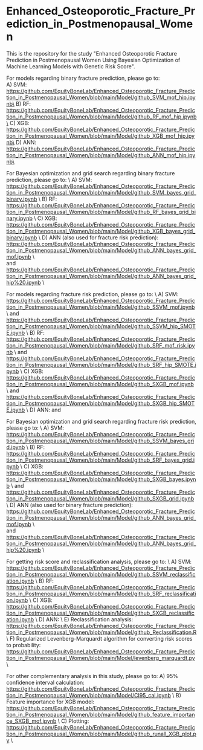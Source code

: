 # Enhanced_Osteoporotic_Fracture_Prediction_in_Postmenopausal_Women

This is the repository for the study "Enhanced Osteoporotic Fracture Prediction in Postmenopausal Women Using Bayesian Optimization of Machine Learning Models with Genetic Risk Score".

For models regarding binary fracture prediction, please go to:\
A) SVM: https://github.com/EquityBoneLab/Enhanced_Osteoporotic_Fracture_Prediction_in_Postmenopausal_Women/blob/main/Model/github_SVM_mof_hip.ipynb\ 
B) RF: https://github.com/EquityBoneLab/Enhanced_Osteoporotic_Fracture_Prediction_in_Postmenopausal_Women/blob/main/Model/github_RF_mof_hip.ipynb\
C) XGB: https://github.com/EquityBoneLab/Enhanced_Osteoporotic_Fracture_Prediction_in_Postmenopausal_Women/blob/main/Model/github_XGB_mof_hip.ipynb\
D) ANN: https://github.com/EquityBoneLab/Enhanced_Osteoporotic_Fracture_Prediction_in_Postmenopausal_Women/blob/main/Model/github_ANN_mof_hip.ipynb\

For Bayesian optimization and grid search regarding binary fracture prediction, please go to: \\
A) SVM: https://github.com/EquityBoneLab/Enhanced_Osteoporotic_Fracture_Prediction_in_Postmenopausal_Women/blob/main/Model/github_SVM_bayes_grid_binary.ipynb \\ 
B) RF: https://github.com/EquityBoneLab/Enhanced_Osteoporotic_Fracture_Prediction_in_Postmenopausal_Women/blob/main/Model/github_RF_bayes_grid_binary.ipynb \\
C) XGB: https://github.com/EquityBoneLab/Enhanced_Osteoporotic_Fracture_Prediction_in_Postmenopausal_Women/blob/main/Model/github_XGB_bayes_grid_binary.ipynb \\
D) ANN (also used for fracture risk prediction): https://github.com/EquityBoneLab/Enhanced_Osteoporotic_Fracture_Prediction_in_Postmenopausal_Women/blob/main/Model/github_ANN_bayes_grid_mof.ipynb \\  
       and https://github.com/EquityBoneLab/Enhanced_Osteoporotic_Fracture_Prediction_in_Postmenopausal_Women/blob/main/Model/github_ANN_bayes_grid_hip%20.ipynb \\ 

For models regarding fracture risk prediction, please go to: \\
A) SVM: https://github.com/EquityBoneLab/Enhanced_Osteoporotic_Fracture_Prediction_in_Postmenopausal_Women/blob/main/Model/github_SSVM_mof.ipynb \\ 
    and https://github.com/EquityBoneLab/Enhanced_Osteoporotic_Fracture_Prediction_in_Postmenopausal_Women/blob/main/Model/github_SSVM_hip_SMOTE.ipynb \\
B) RF: https://github.com/EquityBoneLab/Enhanced_Osteoporotic_Fracture_Prediction_in_Postmenopausal_Women/blob/main/Model/github_SRF_mof_risk.ipynb \\
    and https://github.com/EquityBoneLab/Enhanced_Osteoporotic_Fracture_Prediction_in_Postmenopausal_Women/blob/main/Model/github_SRF_hip_SMOTE.ipynb \\
C) XGB: https://github.com/EquityBoneLab/Enhanced_Osteoporotic_Fracture_Prediction_in_Postmenopausal_Women/blob/main/Model/github_SXGB_mof.ipynb \\
    and https://github.com/EquityBoneLab/Enhanced_Osteoporotic_Fracture_Prediction_in_Postmenopausal_Women/blob/main/Model/github_SXGB_hip_SMOTE.ipynb \\
D) ANN: 
    and 

For Bayesian optimization and grid search regarding fracture risk prediction, please go to: \\
A) SVM: https://github.com/EquityBoneLab/Enhanced_Osteoporotic_Fracture_Prediction_in_Postmenopausal_Women/blob/main/Model/github_SSVM_bayes_grid.ipynb \\
B) RF: https://github.com/EquityBoneLab/Enhanced_Osteoporotic_Fracture_Prediction_in_Postmenopausal_Women/blob/main/Model/github_SRF_bayes_grid.ipynb \\
C) XGB: https://github.com/EquityBoneLab/Enhanced_Osteoporotic_Fracture_Prediction_in_Postmenopausal_Women/blob/main/Model/github_SXGB_bayes.ipynb \\
    and https://github.com/EquityBoneLab/Enhanced_Osteoporotic_Fracture_Prediction_in_Postmenopausal_Women/blob/main/Model/github_SXGB_grid.ipynb \\
D) ANN (also used for binary fracture prediction): https://github.com/EquityBoneLab/Enhanced_Osteoporotic_Fracture_Prediction_in_Postmenopausal_Women/blob/main/Model/github_ANN_bayes_grid_mof.ipynb \\  
    and https://github.com/EquityBoneLab/Enhanced_Osteoporotic_Fracture_Prediction_in_Postmenopausal_Women/blob/main/Model/github_ANN_bayes_grid_hip%20.ipynb \\ 

For getting risk score and reclassification analysis, please go to: \\
A) SVM: https://github.com/EquityBoneLab/Enhanced_Osteoporotic_Fracture_Prediction_in_Postmenopausal_Women/blob/main/Model/github_SSVM_reclassification.ipynb \\
B) RF: https://github.com/EquityBoneLab/Enhanced_Osteoporotic_Fracture_Prediction_in_Postmenopausal_Women/blob/main/Model/github_SRF_reclassification.ipynb \\
C) XGB: https://github.com/EquityBoneLab/Enhanced_Osteoporotic_Fracture_Prediction_in_Postmenopausal_Women/blob/main/Model/github_SXGB_reclassification.ipynb \\
D) ANN:  \\ 
E) Reclassification analysis: https://github.com/EquityBoneLab/Enhanced_Osteoporotic_Fracture_Prediction_in_Postmenopausal_Women/blob/main/Model/github_Reclassification.R \\
F) Regularized Levenberg-Marquardt algorithm for converting risk scores to probability: https://github.com/EquityBoneLab/Enhanced_Osteoporotic_Fracture_Prediction_in_Postmenopausal_Women/blob/main/Model/levenberg_marquardt.py \\

For other complementary analysis in this study, please go to:
A) 95% confidence interval calculation: https://github.com/EquityBoneLab/Enhanced_Osteoporotic_Fracture_Prediction_in_Postmenopausal_Women/blob/main/Model/CI95_cal.ipynb \\
B) Feature importance for XGB model: https://github.com/EquityBoneLab/Enhanced_Osteoporotic_Fracture_Prediction_in_Postmenopausal_Women/blob/main/Model/github_feature_importance_SXGB_mof.ipynb \\
C) Plotting: https://github.com/EquityBoneLab/Enhanced_Osteoporotic_Fracture_Prediction_in_Postmenopausal_Women/blob/main/Model/github_runall_XGB_plot.py \\
